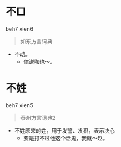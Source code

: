 # 不□
beh7 xien6
> 如东方言词典
- 不动。
  - 你说咖也～。


# 不姓
beh7 xien5
> 泰州方言词典2
- 不姓原来的姓，用于发誓、发狠，表示决心
  - 要是打不过他这个活鬼，我就～赵。